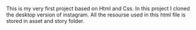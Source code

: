 This is my very first project based on Html and Css.
In this project I cloned the desktop version of instagram.
All the resourse used in this html file is stored in asset and story folder.
